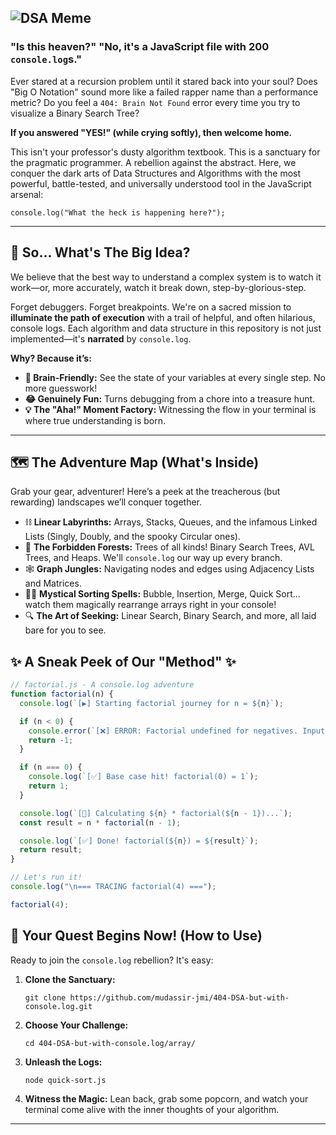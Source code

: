 ## ![DSA Meme](https://media.giphy.com/media/v1.Y2lkPTc5MGI3NjExdGd6cGJld2Y0N3d2Mzh0b3I4dTN5NzhkZGN0ODd3MzI2bnZ0bDBzbyZlcD12MV9pbnRlcm5hbF9naWZfYnlfaWQmY3Q9Zw/l3vR7zPylY3m2s2T6/giphy.gif)

### **"Is this heaven?" "No, it's a JavaScript file with 200 `console.log`s."**

Ever stared at a recursion problem until it stared back into your soul? Does "Big O Notation" sound more like a failed rapper name than a performance metric? Do you feel a `404: Brain Not Found` error every time you try to visualize a Binary Search Tree?

**If you answered "YES!" (while crying softly), then welcome home.**

This isn't your professor's dusty algorithm textbook. This is a sanctuary for the pragmatic programmer. A rebellion against the abstract. Here, we conquer the dark arts of Data Structures and Algorithms with the most powerful, battle-tested, and universally understood tool in the JavaScript arsenal:

```
console.log("What the heck is happening here?");

```

---

## 🤔 So... What's The Big Idea?

We believe that the best way to understand a complex system is to watch it work—or, more accurately, watch it break down, step-by-glorious-step.

Forget debuggers. Forget breakpoints. We're on a sacred mission to **illuminate the path of execution** with a trail of helpful, and often hilarious, console logs. Each algorithm and data structure in this repository is not just implemented—it's **narrated** by `console.log`.

**Why? Because it’s:**

- **🧠 Brain-Friendly:** See the state of your variables at every single step. No more guesswork!
- **😂 Genuinely Fun:** Turns debugging from a chore into a treasure hunt.
- **💡 The "Aha!" Moment Factory:** Witnessing the flow in your terminal is where true understanding is born.

---

## 🗺️ The Adventure Map (What's Inside)

Grab your gear, adventurer! Here’s a peek at the treacherous (but rewarding) landscapes we’ll conquer together.

- ⛓️ **Linear Labyrinths:** Arrays, Stacks, Queues, and the infamous Linked Lists (Singly, Doubly, and the spooky Circular ones).
- 🌳 **The Forbidden Forests:** Trees of all kinds! Binary Search Trees, AVL Trees, and Heaps. We'll `console.log` our way up every branch.
- 🕸️ **Graph Jungles:** Navigating nodes and edges using Adjacency Lists and Matrices.
- 🧙‍♂️ **Mystical Sorting Spells:** Bubble, Insertion, Merge, Quick Sort... watch them magically rearrange arrays right in your console!
- 🔍 **The Art of Seeking:** Linear Search, Binary Search, and more, all laid bare for you to see.

## ✨ A Sneak Peek of Our "Method" ✨

```javascript
// factorial.js - A console.log adventure
function factorial(n) {
  console.log(`[▶️] Starting factorial journey for n = ${n}`);

  if (n < 0) {
    console.error(`[❌] ERROR: Factorial undefined for negatives. Input: ${n}`);
    return -1;
  }

  if (n === 0) {
    console.log(`[✅] Base case hit! factorial(0) = 1`);
    return 1;
  }

  console.log(`[🤔] Calculating ${n} * factorial(${n - 1})...`);
  const result = n * factorial(n - 1);

  console.log(`[✅] Done! factorial(${n}) = ${result}`);
  return result;
}

// Let's run it!
console.log("\n=== TRACING factorial(4) ===");

factorial(4);
```

## 🚀 Your Quest Begins Now! (How to Use)

Ready to join the `console.log` rebellion? It's easy:

1.  **Clone the Sanctuary:**
    ```
    git clone https://github.com/mudassir-jmi/404-DSA-but-with-console.log.git
    ```
2.  **Choose Your Challenge:**
    ```
    cd 404-DSA-but-with-console.log/array/
    ```
3.  **Unleash the Logs:**
    ```
    node quick-sort.js
    ```
4.  **Witness the Magic:** Lean back, grab some popcorn, and watch your terminal come alive with the inner thoughts of your algorithm.

---
